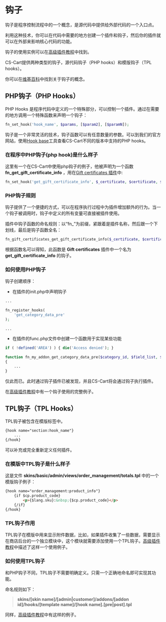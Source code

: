 钩子
===================================

钩子是程序控制流程中的一个概念，是源代码中提供给外部代码的一个入口点。

利用这种技术，你可以在代码中需要的地方创建一个插件和钩子，然后你的插件就可以在外部来影响核心代码的功能。

钩子的使用实例可以在[高级插件教程](https://github.com/jason-wong/documents_translate/blob/master/CMS/CS-Cart-Developer-Documentation/advanced-addon-tutorial.md)中找到。

CS-Cart提供两种类型的钩子，源代码钩子（PHP hooks）和模版钩子（TPL hooks）。

你可以在[维基百科](http://en.wikipedia.org/wiki/Hooking)中找到关于钩子的概念。

## PHP钩子（PHP Hooks）

PHP Hooks 是程序代码中定义的一个特殊部分，可以控制一个插件。通过在需要的地方调用一个特殊函数来声明一个钩子：

```php
fn_set_hook('hook_name', $params, [$param2], [$paramN]);
```

钩子是一个非常灵活的技术，钩子函数可以有任意数量的参数。可以到我们的官方网站，使用[Hook base](http://www.cs-cart.com/api)工具查看CS-Cart不同的版本中支持的PHP hooks。

### 在程序中PHP钩子(php hook)是什么样子

这里有一个在CS-Cart中使用php钩子的例子，他被声明为一个函数 __fn_get_gift_certificate_info__ ，用在[Gift certificates 插件](http://www.cs-cart.com/index.php?dispatch=hooks_base.manage&product_id=9#134393)中:

```php
fn_set_hook('get_gift_certificate_info', $_certificate, $certificate, $type);
```

### PHP钩子规则

钩子提供了一个便捷的方式，可以在程序执行过程中为插件增加额外的行为。当一个钩子被调用时，钩子中定义的所有变量可直接被插件使用。

插件中钩子函数的命名规则：以“fn_”为前缀，紧跟着是插件名称，然后跟一个下划线，最后是钩子函数全名：

```php
fn_gift_certificates_get_gift_certificate_info($_certificate, $certificate, $type);
```

根据函数名可以得知，此函数是 __Gift certificates__ 插件中一个名为 __get_gift_certificate_info__ 的钩子。

### 如何使用PHP钩子

钩子创建顺序：

* 在插件的init.php中声明钩子

```php
...
 
fn_register_hooks(
	'get_category_data_pre'
);
 
...
```

* 在插件的func.php文件中创建一个函数用于实现某些功能

```php
if ( !defined('AREA') ) { die('Access denied'); }
 
function fn_my_addon_get_category_data_pre($category_id, $field_list, $get_main_pair, $skip_company_condition, $lang_code)
{
	...
}
```

仅此而已。此时通过钩子插件已被发现，并且CS-Cart将会通过钩子执行插件。

在[高级插件教程](https://github.com/jason-wong/documents_translate/blob/master/CMS/CS-Cart-Developer-Documentation/advanced-addon-tutorial.md)中有一个钩子使用的完整例子。

## TPL钩子（TPL Hooks）

TPL钩子被包含在模版标签中。

```html
{hook name="section:hook_name"}
    ...
{/hook}
```

可以补充或完全重新定义任何插件。

### 在模版中TPL钩子是什么样子

这是文件 __skins/basic/admin/views/order_management/totals.tpl__ 中的一个模版钩子例子：

```html
{hook name="order_management:product_info"}
	{if $cp.product_code}
		<p>{$lang.sku}:&nbsp;{$cp.product_code}</p>
	{/if}
{/hook}
```

### TPL钩子作用

TPL钩子在模版中用来显示附件数据，比如，如果插件收集了一些数据，需要显示在商店后台的一个独立模块中，这个模块就需要添加使用一个TPL钩子。[高级插件教程](https://github.com/jason-wong/documents_translate/blob/master/CMS/CS-Cart-Developer-Documentation/advanced-addon-tutorial.md)中描述了这样一个使用例子。

### 如何使用TPL钩子

和PHP钩子不同，TPL钩子不需要明确定义。只需一个正确地命名即可实现其功能。

命名规则如下：

> __skins/[skin name]/[admin|customer]/addons/[addon id]/hooks/[template name]/[hook name].[pre|post].tpl__

同样，[高级插件教程](https://github.com/jason-wong/documents_translate/blob/master/CMS/CS-Cart-Developer-Documentation/advanced-addon-tutorial.md)中有这样的例子。